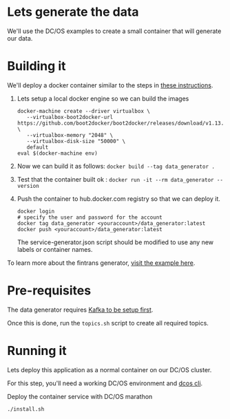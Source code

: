 # Lets generate the data

We'll use the DC/OS examples to create a small container that will generate
our data.

# Building it

We'll deploy a docker container similar to the steps in [these instructions](https://dcos.io/docs/1.9/deploying-services/creating-services/deploy-docker-app/).

1. Lets setup a local docker engine so we can build the images
   ```
   docker-machine create --driver virtualbox \
      --virtualbox-boot2docker-url https://github.com/boot2docker/boot2docker/releases/download/v1.13.1/boot2docker.iso \
      --virtualbox-memory "2048" \
      --virtualbox-disk-size "50000" \
      default
   eval $(docker-machine env)
   ```

2. Now we can build it as follows: `docker build --tag data_generator .`

3. Test that the container built ok : `docker run -it --rm data_generator --version`

4. Push the container to hub.docker.com registry so that we can deploy it.
   ```
   docker login
   # specify the user and password for the account
   docker tag data_generator <youraccount>/data_generator:latest
   docker push <youraccount>/data_generator:latest
   ```

   The service-generator.json script should be modified to use any new labels or container names.

To learn more about the fintrans generator, [visit the example here](https://github.com/dcos/demos/blob/master/1.9/fintrans/README.md).

# Pre-requisites

The data generator requires [Kafka to be setup first](../kafka_topic/README.md).

Once this is done, run the `topics.sh` script to create all required topics.

# Running it

Lets deploy this application as a normal container on our DC/OS cluster.

For this step, you'll need a working DC/OS environment and [dcos cli](../../docs/dcoscli.md).

Deploy the container service with DC/OS marathon
   ```
   ./install.sh
   ```

